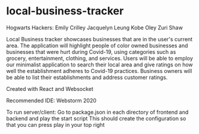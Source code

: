 # local-business-tracker

Hogwarts Hackers:
Emily Crilley
Jacquelyn Leung
Kobe Oley
Zuri Shaw

Local Business tracker showcases businesses that are in the user's current area. The application will highlight people of color owned businesses and businesses that were hurt during Covid-19, using categories such as grocery, entertainment, clothing, and services. Users will be able to employ our minimalist application to search their local area and give ratings on how well the establishment adheres to Covid-19 practices. Business owners will be able to list their establishments and address customer ratings.

Created with React and Websocket

Recommended IDE: Webstorm 2020

To run server/client: Go to package.json in each directory of frontend and backend and play the start script
This should create the configuration so that you can press play in your top right
